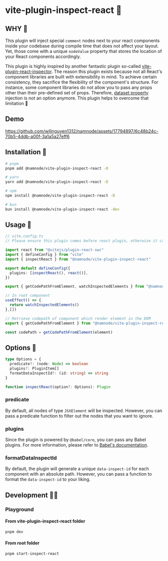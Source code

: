 # vite-plugin-inspect-react 💞

## WHY 🙈

This plugin will inject special `comment` nodes next to your react components inside your codebase during compile time
that does not affect your layout. Yet, those come with a unique `nodeValue` property that stores the location of your
React components accordingly.

This plugin is highly inspired by another fantastic plugin so-called
[vite-plugin-react-inspector](https://github.com/sudongyuer/vite-plugin-react-inspector). The reason this plugin exists
because not all React's component libraries are built with extensibility in mind. To achieve certain consistency, they
sacrifice the flexibility of the component's structure. For instance, some component libraries do not allow you to pass
any props other than their pre-defined set of props. Therefore,
[dataset property](https://developer.mozilla.org/en-US/docs/Web/API/HTMLElement/dataset) injection is not an option
anymore. This plugin helps to overcome that limitation 🎉

## Demo

https://github.com/willnguyen1312/namnode/assets/17794897/6c48b24c-70b5-4ddb-a00f-3a1a5a27eff6

## Installation 🚀

```bash
# pnpm
pnpm add @namnode/vite-plugin-inspect-react -D

# yarn
yarn add @namnode/vite-plugin-inspect-react -D

# npm
npm install @namnode/vite-plugin-inspect-react -D

# bun
bun install @namnode/vite-plugin-inspect-react -dev
```

## Usage 🎉

```ts
// vite.config.ts
// Please ensure this plugin comes before react plugin, otherwise it can't detect your react component inside your source code.

import react from "@vitejs/plugin-react-swc"
import { defineConfig } from "vite"
import { inspectReact } from "@namnode/vite-plugin-inspect-react"

export default defineConfig({
  plugins: [inspectReact(), react()],
})
```

```ts
export { getCodePathFromElement, watchInspectedElements } from "@namnode/vite-plugin-inspect-react/utils"

// In root component
useEffect() => {
  return watchInspectedElements()
},[])
```

```ts
// Retrieve codepath of component which render element in the DOM
export { getCodePathFromElement } from "@namnode/vite-plugin-inspect-react/utils"

const codePath = getCodePathFromElement(element)
```

## Options 🎨

```ts
type Options = {
  predicate?: (node: Node) => boolean
  plugins?: PluginItem[]
  formatDataInspectId?: (id: string) => string
}

function inspectReact(option?: Options): Plugin
```

### predicate

By default, all nodes of type `JSXElement` will be inspected. However, you can pass a predicate function to filter out
the nodes that you want to ignore.

### plugins

Since the plugin is powered by `@babel/core`, you can pass any Babel plugins. For more information, please refer to
[Babel's documentation](https://babeljs.io/docs/en/plugins).

### formatDataInspectId

By default, the plugin will generate a unique `data-inspect-id` for each component with an absolute path. However, you
can pass a function to format the `data-inspect-id` to your liking.

## Development 🧑‍💻

### Playground

#### From vite-plugin-inspect-react folder

```bash
pnpm dev
```

#### From root folder

```bash
pnpm start-inspect-react
```
